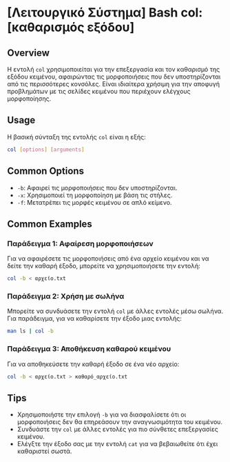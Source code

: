 # [Λειτουργικό Σύστημα] Bash col: [καθαρισμός εξόδου]

## Overview
Η εντολή `col` χρησιμοποιείται για την επεξεργασία και τον καθαρισμό της εξόδου κειμένου, αφαιρώντας τις μορφοποιήσεις που δεν υποστηρίζονται από τις περισσότερες κονσόλες. Είναι ιδιαίτερα χρήσιμη για την αποφυγή προβλημάτων με τις σελίδες κειμένου που περιέχουν ελέγχους μορφοποίησης.

## Usage
Η βασική σύνταξη της εντολής `col` είναι η εξής:

```bash
col [options] [arguments]
```

## Common Options
- `-b`: Αφαιρεί τις μορφοποιήσεις που δεν υποστηρίζονται.
- `-x`: Χρησιμοποιεί τη μορφοποίηση με βάση τις στήλες.
- `-f`: Μετατρέπει τις μορφές κειμένου σε απλό κείμενο.

## Common Examples
### Παράδειγμα 1: Αφαίρεση μορφοποιήσεων
Για να αφαιρέσετε τις μορφοποιήσεις από ένα αρχείο κειμένου και να δείτε την καθαρή έξοδο, μπορείτε να χρησιμοποιήσετε την εντολή:

```bash
col -b < αρχείο.txt
```

### Παράδειγμα 2: Χρήση με σωλήνα
Μπορείτε να συνδυάσετε την εντολή `col` με άλλες εντολές μέσω σωλήνα. Για παράδειγμα, για να καθαρίσετε την έξοδο μιας εντολής:

```bash
man ls | col -b
```

### Παράδειγμα 3: Αποθήκευση καθαρού κειμένου
Για να αποθηκεύσετε την καθαρή έξοδο σε ένα νέο αρχείο:

```bash
col -b < αρχείο.txt > καθαρό_αρχείο.txt
```

## Tips
- Χρησιμοποιήστε την επιλογή `-b` για να διασφαλίσετε ότι οι μορφοποιήσεις δεν θα επηρεάσουν την αναγνωσιμότητα του κειμένου.
- Συνδυάστε την `col` με άλλες εντολές για πιο σύνθετες επεξεργασίες κειμένου.
- Ελέγξτε την έξοδο σας με την εντολή `cat` για να βεβαιωθείτε ότι έχει καθαριστεί σωστά.